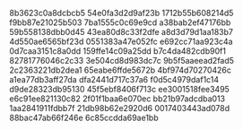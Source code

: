 8b3623c0a8dcbcb5
54e0fa3d2d9af23b
1712b55b608214d5
f9bb87e21025b503
7ba1555c0c69e9cd
a38bab2ef47176bb
59b558138dbb0d45
43ea80d8c33f2dfe
a8d3d79d1aa183b7
4d550ae6565bf23d
0551383a47e052fc
e692cc71aa923c4a
0d7caa3151c8a0dd
159ffe14c09a25dd
b7c4da482cdb90f1
82781776046c2c33
3e504cd8d983dc7c
9b5f5aaeead2fad5
2c2363221db2dea1
65eabe6ffde5672b
4bf974d70270426c
a1ea77db3aff27da
dfa2441d717c37a6
f0d5c4979daf1c14
d9de28323db95130
45f5ebf8406f713c
ee3001518fee3495
e6c91ee821130c82
2f01f1baa6e070ec
bb21b97adcdba013
1aa2841911fdbb7f
21db98b62e2920d6
0017403443ad078d
88bac47ab66f246e
6c85ccdda69ae1bb
